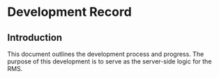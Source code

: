 # Development Record
## Introduction
This document outlines the development process and progress.
The purpose of this development is to serve as the server-side logic for the RMS.